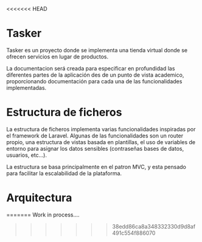 <<<<<<< HEAD
# Tasker

Tasker es un proyecto donde se implementa una tienda virtual donde se ofrecen servicios en lugar de productos. 

La documentacion será creada para especificar en profundidad las diferentes partes de la aplicación des de un punto de vista academico, proporcionando documentación para cada una de las funcionalidades implementadas. 


# Estructura de ficheros

La estructura de ficheros implementa varias funcionalidades inspiradas por el framework de Laravel. Algunas de las funcionalidades son un router propio, una estructura de vistas basada en plantillas, el uso de variables de entorno para asignar los datos sensibles (contraseñas bases de datos, usuarios, etc...).

La estructura se basa principalmente en el patron MVC, y esta pensado para facilitar la escalabilidad de la plataforma. 


# Arquitectura



=======
Work in process....
>>>>>>> 38edd86ca8a348332330d9d8af491c554f886070


